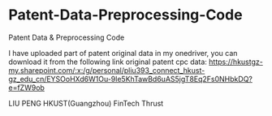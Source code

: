 # Patent-Data-Preprocessing-Code
Patent Data &amp; Preprocessing Code

I have uploaded part of patent original data in my onedriver, you can download it from the following link
original patent cpc data: https://hkustgz-my.sharepoint.com/:x:/g/personal/pliu393_connect_hkust-gz_edu_cn/EYSOoHXd6W1Ou-9le5KhTawBd6uAS5jgT8Eq2Fs0NHbkDQ?e=fZW9ob

LIU PENG
HKUST(Guangzhou)
FinTech Thrust
